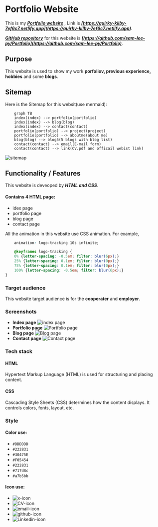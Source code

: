 # Portfolio Website
This is my ***[Portfolio website](https://quirky-kilby-7ef6c7.netlify.app)*** , Link is ***[https://quirky-kilby-7ef6c7.netlify.app](https://quirky-kilby-7ef6c7.netlify.app)***.

***[GitHub repository](https://github.com/sam-lee-py/Portfolio)***  for this website is ***[https://github.com/sam-lee-py/Portfolio](https://github.com/sam-lee-py/Portfolio)***.

## Purpose
This website is used to show my work **porfoliov, previous experience, hobbies** and some **blogs**.

## Sitemap
Here is the Sitemap for this websit(use mermaid):
```mermaid
    graph TB
    index(index) --> portfolio(portfolio)
    index(index) --> blog(blog)
    index(index) --> contact(contact)
    portfolio(portfolio) --> project(project)
    portfolio(portfolio) --> aboutme(about me)
    blog(blog) --> blog5(5 blogs with blog list)
    contact(contact) --> email(E-mail form)
    contact(contact) --> link(CV.pdf and officail webist link)
```
![sitemap](./files/img/sitemap.png)

## Functionality / Features
This website is deveoped by ***HTML and CSS***.

#### Contains 4 HTML page:
- idex page
- portfolio page
- blog page
- contact page



All the animation in this website use CSS animation. For example,
```css
    animation: logo-tracking 10s infinite;

    @keyframes logo-tracking {
    0% {letter-spacing: -0.5em; filter: blur(6px);}
    25% {letter-spacing: 0.1em; filter: blur(0px);}
    75% {letter-spacing: 0.1em; filter: blur(0px);}
    100% {letter-spacing: -0.5em; filter: blur(6px);}
}
```

### Target audience
This website target audience is for the **cooperater** and **employer**.

### Screenshots
- **Index page**
    ![index page](./files/img/index_page.png)
- **Portfolio page**
    ![Portfolio page](./files/img/portfolio_page.png)
- **Blog page**
    ![Blog page](./files/img/blog_page.png)
- **Contact page**
    ![Contact page](./files/img/contact_page.png)

### Tech stack
#### HTML
Hypertext Markup Language (HTML) is used for structuring and placing content. 
#### CSS
Cascading Style Sheets (CSS) determines how the content displays. It controls colors, fonts, layout, etc. 

### Style
#### Color use:
- ```#DDDDDD```
- ```#222831```
- ```#30475E```
- ```#F05454```
- ```#222831```
- ```#717d8c```
- ```#a7b5bb```

#### Icon use:
- ![x-icon](./files/img/icon.png)
- ![CV-icon](./files/img/CV_icon.png)
- ![email-icon](./files/img/email_icon.png)
- ![github-icon](./files/img/github_icon.png)
- ![Linkedin-icon](./files/img/Linkedin_icon.png)